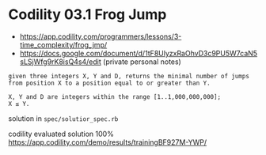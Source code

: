 
# Codility 03.1 Frog Jump

* <https://app.codility.com/programmers/lessons/3-time_complexity/frog_jmp/>
* <https://docs.google.com/document/d/1tF8UlyzxRaOhvD3c9PU5W7caN5sLSjWfg9rK8isQ4s4/edit> (private personal notes)


```
given three integers X, Y and D, returns the minimal number of jumps from position X to a position equal to or greater than Y.

X, Y and D are integers within the range [1..1,000,000,000];
X ≤ Y.
```

solution in `spec/solutior_spec.rb`

codility evaluated solution 100%  https://app.codility.com/demo/results/trainingBF927M-YWP/


